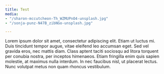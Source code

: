 ```yaml
---
title: Test
media:
- "/sharon-mccutcheon-Th_WZMUPnO4-unsplash.jpg"
- "/sonja-punz-N47B_zibNGo-unsplash.jpg"

---
```

Lorem ipsum dolor sit amet, consectetur adipiscing elit. Etiam ut luctus mi. Duis tincidunt tempor augue, vitae eleifend leo accumsan eget. Sed vel gravida eros, nec mattis diam. Class aptent taciti sociosqu ad litora torquent per conubia nostra, per inceptos himenaeos. Etiam fringilla enim quis sapien molestie, at maximus nulla interdum. In nec faucibus nisl, ut placerat lectus. Nunc volutpat metus non quam rhoncus vestibulum.